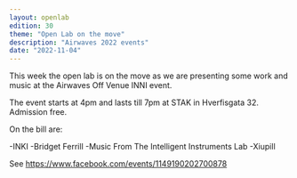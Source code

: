 ```yaml
---
layout: openlab
edition: 30
theme: "Open Lab on the move"
description: "Airwaves 2022 events"
date: "2022-11-04"
---
```


This week the open lab is on the move as we are presenting some work and music at the Airwaves Off Venue INNI event. 

The event starts at 4pm and lasts till 7pm at STAK in Hverfisgata 32. Admission free.

On the bill are:

-INKI
-Bridget Ferrill 
-Music From The Intelligent Instruments Lab 
-Xiupill

See https://www.facebook.com/events/1149190202700878